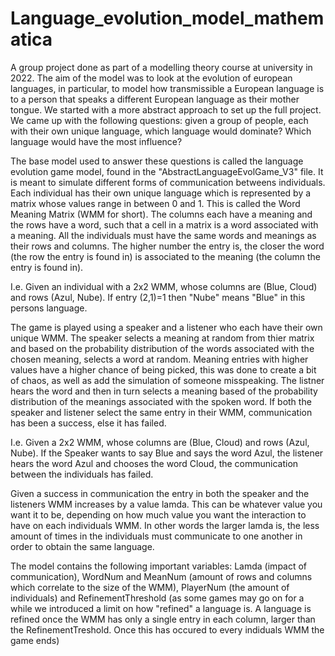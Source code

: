# Language_evolution_model_mathematica

A group project done as part of a modelling theory course at university in 2022. The aim of the model was to look at the evolution of european languages, in particular, to model how transmissible a European language is to a person that speaks a different European language as their mother tongue. We started with a more abstract approach to set up the full project. We came up with the following questions: given a group of people, each with their own unique language, which language would dominate? Which language would have the most influence? 

The base model used to answer these questions is called the language evolution game model, found in the "AbstractLanguageEvolGame_V3" file. It is meant to simulate different forms of communication betweens individuals. Each individual has their own unique language which is represented by a matrix whose values range in between 0 and 1. This is called the Word Meaning Matrix (WMM for short). The columns each have a meaning and the rows have a word, such that a cell in a matrix is a word associated with a meaning. All the individuals must have the same words and meanings as their rows and columns. The higher number the entry is, the closer the word (the row the entry is found in) is associated to the meaning (the column the entry is found in).

I.e. Given an individual with a 2x2 WMM, whose columns are (Blue, Cloud) and rows (Azul, Nube). If entry (2,1)=1 then "Nube" means "Blue" in this persons language.

The game is played using a speaker and a listener who each have their own unique WMM. The speaker selects a meaning at random from thier matrix and based on the probability distribution of the words associated with the chosen meaning, selects a word at random. Meaning entries with higher values have a higher chance of being picked, this was done to create a bit of chaos, as well as add the simulation of someone misspeaking. The listner hears the word and then in turn selects a meaning based of the probability distribution of the meanings associated with the spoken word. If both the speaker and listener select the same entry in their WMM, communication has been a success, else it has failed.

I.e. Given a 2x2 WMM, whose columns are (Blue, Cloud) and rows (Azul, Nube). If the Speaker wants to say Blue and says the word Azul, the listener hears the word Azul and chooses the word Cloud, the communication between the individuals has failed.

Given a success in communication the entry in both the speaker and the listeners WMM increases by a value lamda. This can be whatever value you want it to be, depending on how much value you want the interaction to have on each individuals WMM. In other words the larger lamda is, the less amount of times in the individuals must communicate to one another in order to obtain the same language.

The model contains the following important variables: Lamda (impact of communication), WordNum and MeanNum (amount of rows and columns which correlate to the size of the WMM), PlayerNum (the amount of individuals) and RefinementThreshold (as some games may go on for a while we introduced a limit on how "refined" a language is. A language is refined once the WMM has only a single entry in each column, larger than the RefinementTreshold. Once this has occured to every indiduals WMM the game ends)
